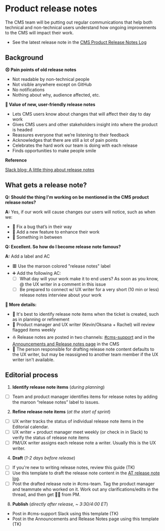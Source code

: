 # Product release notes

The CMS team will be putting out regular communications that help both technical and non-technical users understand how ongoing improvements to the CMS will impact their work.

- See the latest release note in the [CMS Product Release Notes Log](https://github.com/department-of-veterans-affairs/va.gov-cms/tree/master/product-release-notes)

## Background

**😣 Pain points of old release notes**

- Not readable by non-technical people
- Not visible anywhere except on GitHub
- No notifications
- Nothing about why, audience affected, etc.

**🍩 Value of new, user-friendly release notes**

- Lets CMS users know about changes that will affect their day to day work
- Gives CMS users and other stakeholders insight into where the product is headed
- Reassures everyone that we’re listening to their feedback
- Acknowledges that there are still a lot of pain points
- Celebrates the hard work our team is doing with each release
- Finds opportunities to make people smile

**Reference**

[Slack blog: A little thing about release notes](https://slackhq.com/a-little-thing-about-release-notes)

## What gets a release note?

**Q: Should the thing I'm working on be mentioned in the CMS product release notes?**

**A:** Yes, if our work will cause changes our users will notice, such as when we: 
* 🐛 Fix a bug that’s in their way
* 🎁 Add a new feature to enhance their work
* 🦆 Something in between

**Q: Excellent. So how do I become release note famous?**

**A:** Add a label and AC
* 🟥 Use the maroon colored "release notes" label
* ➕ Add the following AC: 
  - [ ] What day will your work make it to end users? As soon as you know, @ the UX writer in a comment in this issue
  - [ ] Be prepared to connect w/ UX writer for a very short (10 min or less) release notes interview about your work 

**👀 More details:**
* 🧹 It's best to identify release note items when the ticket is created, such as in planning or refinement
* 📎 Product manager and UX writer (Kevin/Oksana + Rachel) will review flagged items weekly
* ⛵️ Release notes are posted in two channels: [#cms-support](https://dsva.slack.com/channels/cms-support) and in the [Announcements and Release notes page](https://prod.cms.va.gov/help/support/release-notes) in the CMS
* 📝 The person responsible for drafting release note content defaults to the UX writer, but may be reassigned to another team member if the UX writer isn't available. 

## Editorial process

1. **Identify release note items** (*during planning*)
- [ ] Team and product manager identifies items for release notes by adding the maroon “release notes” label to issues. 

2. **Refine release note items** (*at the start of sprint*)
- [ ] UX writer tracks the status of individual release note items in the Editorial calendar. 
- [ ] UX writer + product manager meet weekly (or check in in Slack) to verify the status of release note items
- [ ] PM/UX writer assigns each release note a writer. Usually this is the UX writer.

4. **Draft** (*1-2 days before release*)
- [ ] If you're new to writing release notes, review this guide (TK)
- [ ] Use this template to draft the release note content in the [AT release note log](https://airtable.com/tblulo3XrMLuh4N0l/viwL2poNtFAZMeS6Z?blocks=hide). 
- [ ] Post the drafted release note in #cms-team. Tag the product manager and teammate who worked on it. Work out any clarifications/edits in the thread, and then get 👍🏻 from PM.

8. **Publish** (*directly after release, ~ 3:30/4:00 ET*)
- Post in #cms-support Slack using this template (TK)
- Post in the Announcements and Release Notes page using this template (TK)
